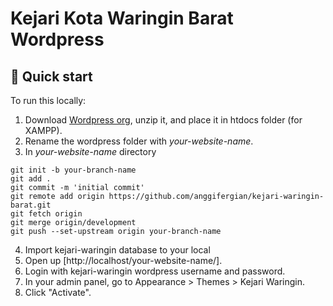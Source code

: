 # Kejari Kota Waringin Barat Wordpress

## 🚀 Quick start

To run this locally:

1. Download [Wordpress org](https://wordpress.org/download/), unzip it, and place it in htdocs folder (for XAMPP).
2. Rename the wordpress folder with _your-website-name_.
3. In _your-website-name_ directory

```
git init -b your-branch-name
git add .
git commit -m 'initial commit'
git remote add origin https://github.com/anggifergian/kejari-waringin-barat.git
git fetch origin
git merge origin/development
git push --set-upstream origin your-branch-name
```

4. Import kejari-waringin database to your local
5. Open up [http://localhost/your-website-name/].
6. Login with kejari-waringin wordpress username and password.
7. In your admin panel, go to Appearance > Themes > Kejari Waringin.
8. Click "Activate".
